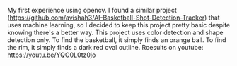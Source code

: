My first experience using opencv. I found a similar project (https://github.com/avishah3/AI-Basketball-Shot-Detection-Tracker) that uses machine learning, so I decided to keep this project pretty basic despite knowing there's a better way. This project uses color detection and shape detection only. To find the basketball, it simply finds an orange ball. To find the rim, it simply finds a dark red oval outline. Roesults on youtube: https://youtu.be/YQO0L0tz0jo 
